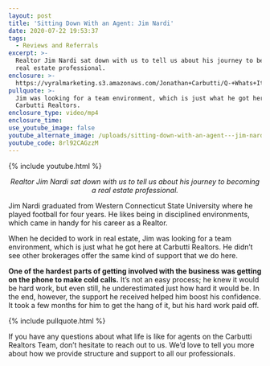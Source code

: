 ```yaml
---
layout: post
title: 'Sitting Down With an Agent: Jim Nardi'
date: 2020-07-22 19:53:37
tags:
  - Reviews and Referrals
excerpt: >-
  Realtor Jim Nardi sat down with us to tell us about his journey to becoming a
  real estate professional.
enclosure: >-
  https://vyralmarketing.s3.amazonaws.com/Jonathan+Carbutti/Q-+Whats+It+Like+to+Work+On+Our+Team_.mp4
pullquote: >-
  Jim was looking for a team environment, which is just what he got here at
  Carbutti Realtors.
enclosure_type: video/mp4
enclosure_time:
use_youtube_image: false
youtube_alternate_image: /uploads/sitting-down-with-an-agent---jim-nardi-yt.jpg
youtube_code: 8rl92CAGzzM
---
```


{% include youtube.html %}

<p style="text-align:center;"><em>Realtor Jim Nardi sat down with us to tell us about his journey to becoming a real estate professional.</em></p>

Jim Nardi graduated from Western Connecticut State University where he played football for four years. He likes being in disciplined environments, which came in handy for his career as a Realtor.

When he decided to work in real estate, Jim was looking for a team environment, which is just what he got here at Carbutti Realtors. He didn’t see other brokerages offer the same kind of support that we do here.

**One of the hardest parts of getting involved with the business was getting on the phone to make cold calls.** It’s not an easy process; he knew it would be hard work, but even still, he underestimated just how hard it would be. In the end, however, the support he received helped him boost his confidence. It took a few months for him to get the hang of it, but his hard work paid off.

{% include pullquote.html %}

If you have any questions about what life is like for agents on the Carbutti Realtors Team, don’t hesitate to reach out to us. We’d love to tell you more about how we provide structure and support to all our professionals.

&nbsp;